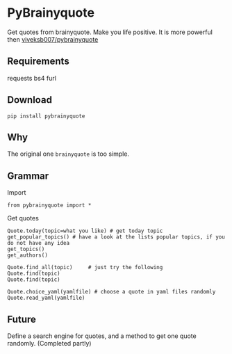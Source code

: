 # PyBrainyquote


Get quotes from brainyquote. Make you life positive. It is more powerful then [viveksb007/pybrainyquote](https://github.com/viveksb007/pybrainyquote)

Requirements
-------------

requests
bs4
furl


Download
---------

`pip install pybrainyquote`


Why
--------

The original one `brainyquote` is too simple. 


Grammar
--------
    
Import

    from pybrainyquote import *

Get quotes

    Quote.today(topic=what you like) # get today topic
    get_popular_topics() # have a look at the lists popular topics, if you do not have any idea
    get_topics()
    get_authors()

    Quote.find_all(topic)     # just try the following
    Quote.find(topic)
    Quote.find(topic)
    
    Quote.choice_yaml(yamlfile) # choose a quote in yaml files randomly
    Quote.read_yaml(yamlfile)

Future
-------
Define a search engine for quotes, and a method to get one quote randomly. (Completed partly)
